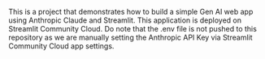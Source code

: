 This is a project that demonstrates how to build a simple Gen AI web app using Anthropic Claude and Streamlit. This application is deployed on Streamlit Community Cloud. Do note that the .env file is not pushed to this repository as we are manually setting the Anthropic API Key via Streamlit Community Cloud app settings.
